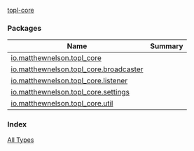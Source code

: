 [topl-core](./index.md)

### Packages

| Name | Summary |
|---|---|
| [io.matthewnelson.topl_core](io.matthewnelson.topl_core/index.md) |  |
| [io.matthewnelson.topl_core.broadcaster](io.matthewnelson.topl_core.broadcaster/index.md) |  |
| [io.matthewnelson.topl_core.listener](io.matthewnelson.topl_core.listener/index.md) |  |
| [io.matthewnelson.topl_core.settings](io.matthewnelson.topl_core.settings/index.md) |  |
| [io.matthewnelson.topl_core.util](io.matthewnelson.topl_core.util/index.md) |  |

### Index

[All Types](alltypes/index.md)
